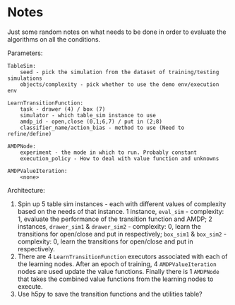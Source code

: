 # Notes

Just some random notes on what needs to be done in order to evaluate the algorithms on all the conditions.

Parameters:

```
TableSim:
    seed - pick the simulation from the dataset of training/testing simulations
    objects/complexity - pick whether to use the demo env/execution env

LearnTransitionFunction:
    task - drawer (4) / box (7)
    simulator - which table_sim instance to use
    amdp_id - open,close (0,1;6,7) / put in (2;8)
    classifier_name/action_bias - method to use (Need to refine/define)

AMDPNode:
    experiment - the mode in which to run. Probably constant
    execution_policy - How to deal with value function and unknowns

AMDPValueIteration:
    <none>
```

Architecture:

1. Spin up 5 table sim instances - each with different values of complexity based on the needs of that instance. 1 instance, `eval_sim` - complexity: 1, evaluate the performance of the transition function and AMDP; 2 instances, `drawer_sim1` & `drawer_sim2` - complexity: 0, learn the transitions for open/close and put in respectively; `box_sim1` & `box_sim2` - complexity: 0, learn the transitions for open/close and put in respectively.
1. There are 4 `LearnTransitionFunction` executors associated with each of the learning nodes. After an epoch of training, 4 `AMDPValueIteration` nodes are used update the value functions. Finally there is 1 `AMDPNode` that takes the combined value functions from the learning nodes to execute.
1. Use h5py to save the transition functions and the utilities table?
